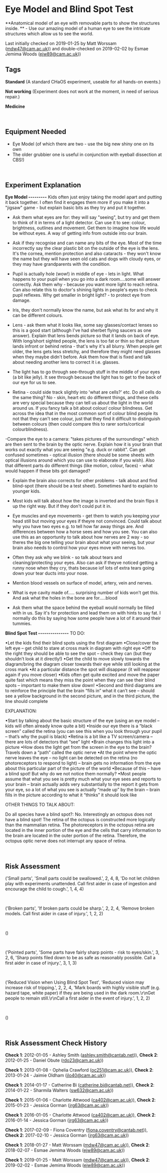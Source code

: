 # Eye Model and Blind Spot Test

**Anatomical model of an eye with removable parts to show the structures inside. ** - Use our amazing model of a human eye to see the intricate structures which allow us to see the world.

Last initially checked on 2019-01-25 by Matt Worssam (mdw47@cam.ac.uk)) and double-checked on 2019-02-02 by Esmae Jemima Woods (ejw89@cam.ac.uk))

## Tags
<!--- Start Tags (DO NOT REMOVE THIS COMMENT) --->

**Standard** (A standard CHaOS experiment, useable for all hands-on events.)

**Not working** (Experiment does not work at the moment, in need of serious repair.)

**Medicine**
<!--- End Tags (DO NOT REMOVE THIS COMMENT) --->

<br/>

## Equipment Needed 
- Eye Model (of which there are two - use the big new shiny one on its own
- The older grubbier one is useful in conjunction with eyeball dissection at CBS!)

<br/>

## Experiment Explanation 

**Eye Model
---------**
Kids often just enjoy taking the model apart and putting it back together. I often find it engages them more if you make it into a "jigsaw" game - but explain basic bits as they try and put it together. 

- Ask them what eyes are for: they will say "seeing", but try and get them to think of it in terms of a light detector. Can use it to see: colour, brightness, outlines and movement. Get them to imagine how life would be without eyes. A way of getting info from outside into our brain.

- Ask if they recognise and can name any bits of the eye. Most of the time incorrectly say the clear plastic bit on the outside of the eye is the lens. It's the cornea, mention protection and also cataracts - they won't know the name but they will have seen old cats and dogs with cloudy eyes, or they may have grandparents with the condition.

- Pupil is actually hole (wow!) in middle of eye - lets in light. What happens to your pupil when you go into a dark room....some will answer correctly. Ask them why - because you want more light to reach retina. Can also relate this to doctor's shining lights in people's eyes to check pupil reflexes. Why get smaller in bright light? - to protect eye from damage. 

- Iris, they don't normally know the name, but ask what its for and why it can be different colours.

- Lens - ask them what it looks like, some say glasses/contact lenses so this is a good start (although I've had sherbet flying saucers as one answer). Explain that lens bends picture so that it lands on back of eye. With long/short sighted people, the lens is too fat or thin so that picture lands infront or behind retina - that's why it's all blurry. When people get older, the lens gets less stretchy, and therefore they might need glasses when they maybe didn't before. Ask them how that is fixed and talk about needing another lens to correct it i.e. glasses.

- The light has to go through see-through stuff in the middle of your eyes (a bit like jelly). It see through because the light has to get to the back of our eye for us to see.

- Retina - could side track slightly into 'what are cells?' etc. Do all cells do the same thing? No - skin, heart etc do different things, and these cells are very special because they can tell us about the light in the world around us. If you fancy talk a bit about colour/ colour blindness. Get across the idea that in the most common sort of colour blind people its not that they can't see colour, just that they find it difficult to distinguish between colours (then could compare this to rarer sorts/cortical colourblindness). 

-Compare the eye to a camera: "takes pictures of the surroundings" which are then sent to the brain by the optic nerve. Explain how it is your brain that works out exactly what you are seeing "e.g. duck or rabbit". Can get confused sometimes - optical illusion (there should be some sheets with optical illusions around which you can use to elaborate if you wish). Also that different parts do different things (like motion, colour, faces) - what would happen if these bits got damaged?
- Explain the brain also corrects for other problems - talk about and find blind-spot (there should be a test sheet). Sometimes hard to explain to younger kids.
- Most kids will talk about how the image is inverted and the brain flips it up the right way. But if they don't could put it in.

- Eye muscles and eye movements - get them to watch you keeping your head still but moving your eyes if theyre not convinced. Could talk about why you have two eyes e.g. to tell how far away things are. And differences between how a horse sees and how you see. You can also use this as an opportunity to talk about how nerves are 2 way - so theres the big one telling your brain about what your seeing, but your brain also needs to control how your eyes move with nerves too.

- Often they ask why we blink - so talk about tears and cleaning/protecting your eyes. Also can ask if theyve noticed getting a runny nose when they cry, thats because iof lots of extra tears going down your tear ducts into your nose.

- Mention blood vessels on surface of model, artery, vein and nerves.
- What is eye cavity made of..... surprising number of kids won't get this. And ask what the holes in the bone are for.....blood
- Ask them what the space behind the eyeball would normally be filled with in us. Say it's for protection and lead them on with hints to say fat. I normally do this by saying how some people have a lot of it around their tummies.

**Blind Spot Test
---------------**
TO DO:

•Let the kids find their blind spots using the first diagram
•Close/cover the left eye – get child to stare at cross mark in diagram with right eye
•Off to the right they should be able to see the spot – check they can (but they shouldn’t look at it directly!)
•Get the child to move slowly towards the diagram/bring the diagram closer towards their eye while still looking at the cross mark
•At a particular distance the spot will disappear (it will reappear again if you move closer)
•Kids often get quite excited and move the paper quite fast which means they miss the point when they can see their blind spots – important to make them slow down! 
•Second and third diagrams are to reinforce the principle that the brain “fills in” what it can’t see – should see a yellow background in the second picture, and in the third picture, the line should complete

EXPLANATION:

•Start by talking about the basic structure of the eye (using an eye model – kids will often already know quite a bit)
•Inside our eye there is a “black screen” called the retina (you can see this when you look through your pupil – that’s why the pupil is black)
•Retina is a bit like a TV screen/camera – there are lots of detectors that “see” light
•Brain changes this light into a picture
•How does the light get from the screen in the eye to the brain? Travels down a “path” called the optic nerve
•At the point where the optic nerve leaves the eye – no light can be detected on the retina (no photoreceptors to respond to light) – brain gets no information from the eye about this particular part of the picture of the world
•Because of this – have a blind spot! But why do we not notice them normally?
•Most people assume that what you see is pretty much what your eye sees and reports to your brain – brain actually adds very substantially to the report it gets from your eye, so a lot of what you see is actually “made up” by the brain – brain fills in the picture according to what it “thinks” it should look like

OTHER THINGS TO TALK ABOUT:

Do all species have a blind spot?:
No. Interestingly an octopus does not have a blind spot! The retina of the octopus is constructed more logically than the mammalian retina. The photoreceptors in the octopus retina are located in the inner portion of the eye and the cells that carry information to the brain are located in the outer portion of the retina. Therefore, the octopus optic nerve does not interrupt any space of retina.

<br/>

## Risk Assessment

('Small parts', 'Small parts could be swallowed.', 2, 4, 8, 'Do not let children play with experiments unattended. Call first aider in case of ingestion and encourage the child to cough.', 1, 4, 4)

<br/>

('Broken parts', 'If broken parts could be sharp.', 2, 2, 4, 'Remove broken models. Call first aider in case of injury.', 1, 2, 2)

<br/>

()

<br/>

('Pointed parts', 'Some parts have fairly sharp points - risk to eyes/skin.', 3, 2, 6, 'Sharp points filed down to be as safe as reasonably possible. Call a first aider in case of injury.', 3, 1, 3)

<br/>

('Reduced Vision when Using Blind Spot Test', 'Reduced vision may increase risk of tripping.', 2, 2, 4, 'Mark boards with highly visible stuff (e.g. hazard tape, white paper) if they are being used in the dark room.\r\nGet people to remain still.\r\nCall a first aider in the event of injury.', 1, 2, 2)

<br/>

()

<br/>

## Risk Assessment Check History 

**Check 1**: 2012-01-05 - Ashley Smith (ashley.smith@cantab.net)), **Check 2**: 2012-01-25 - Daniel Obute (rdo23@cam.ac.uk))

**Check 1**: 2013-01-08 - Ophelia Crawford (oc251@cam.ac.uk)), **Check 2**: 2013-01-24 - Jaimie Oldham (jlo40@cam.ac.uk))

**Check 1**: 2014-01-17 - Catherine Bi (catherine.bi@cantab.net)), **Check 2**: 2014-01-22 - Sharmila Walters (sw632@cam.ac.uk))

**Check 1**: 2015-01-06 - Charlotte Attwood (ca402@cam.ac.uk)), **Check 2**: 2015-01-23 - Jessica Gorman (jrg63@cam.ac.uk))

**Check 1**: 2016-01-05 - Charlotte Attwood (ca402@cam.ac.uk)), **Check 2**: 2016-01-14 - Jessica Gorman (jrg63@cam.ac.uk))

**Check 1**: 2017-02-09 - Fiona Coventry (fiona.coventry@cantab.net)), **Check 2**: 2017-02-10 - Jessica Gorman (jrg63@cam.ac.uk))

**Check 1**: 2018-01-27 - Matt Worssam (mdw47@cam.ac.uk)), **Check 2**: 2018-02-07 - Esmae Jemima Woods (ejw89@cam.ac.uk))

**Check 1**: 2019-01-25 - Matt Worssam (mdw47@cam.ac.uk)), **Check 2**: 2019-02-02 - Esmae Jemima Woods (ejw89@cam.ac.uk))